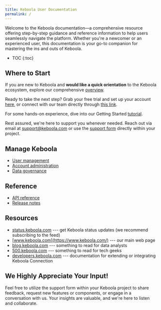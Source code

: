 ```yaml
---
title: Keboola User Documentation
permalink: /
---
```


Welcome to the Keboola documentation—a comprehensive resource offering step-by-step guidance and reference information to help users 
seamlessly navigate the platform. Whether you're a newcomer or an experienced user, this documentation is your go-to companion for mastering 
the ins and outs of Keboola.

* TOC
{:toc}

## Where to Start
If you are new to Keboola and **would like a quick orientation** to the Keboola ecosystem, explore our comprehensive [overview](/overview/). 

Ready to take the next step? Grab your free trial and set up your account [here](https://connection.north-europe.azure.keboola.com/wizard), 
or connect with our team directly through [this link](https://www.keboola.com/contact).

For some hands-on experience, dive into our Getting Started [tutorial](/tutorial/).

Rest assured, we're here to support you whenever needed. Reach out via email at [support@keboola.com](support@keboola.com) or use the [support form](https://help.keboola.com/management/support/) directly within your project.  

## Manage Keboola
- [User management](/management/#user-management)
- [Account administration](/management/account/)
- [Data governance](/management/account/)

## Reference
- [API reference](https://developers.keboola.com/overview/api/)
- [Release notes](https://changelog.keboola.com/) 

## Resources
- [status.keboola.com](http://status.keboola.com/) --- get Keboola status updates (we recommend subscribing to the feed)
- [www.keboola.com](https://www.keboola.com/) --- our main web page
- [blog.keboola.com](https://blog.keboola.com/) --- something to read for data analysts
- [500.keboola.com](https://500.keboola.com/) --- something to read for tech geeks
- [developers.keboola.com](https://developers.keboola.com) --- documentation for extending or integrating Keboola Connection

## We Highly Appreciate Your Input!
Feel free to utilize the support form within your Keboola project to share feedback, request new features or components, 
or engage in a conversation with us. Your insights are valuable, and we're here to listen and collaborate.
